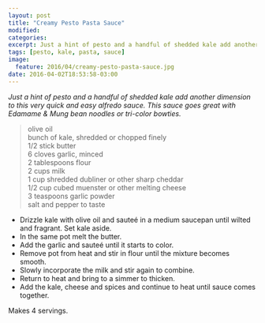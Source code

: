 ```yaml
---
layout: post
title: "Creamy Pesto Pasta Sauce"
modified:
categories: 
excerpt: Just a hint of pesto and a handful of shedded kale add another dimension to this very quick and easy alfredo sauce.
tags: [pesto, kale, pasta, sauce]
image:
  feature: 2016/04/creamy-pesto-pasta-sauce.jpg
date: 2016-04-02T18:53:58-03:00
---
```


*Just a hint of pesto and a handful of shedded kale add another dimension to this very quick and easy alfredo sauce. This sauce goes great with Edamame & Mung bean noodles or tri-color bowties.*

> olive oil     
> bunch of kale, shredded or chopped finely     
> 1/2 stick butter   
> 6 cloves garlic, minced    
> 2 tablespoons flour        
> 2 cups milk     
> 1 cup shredded dubliner or other sharp cheddar     
> 1/2 cup cubed muenster or other melting cheese     
> 3 teaspoons garlic powder     
> salt and pepper to taste     

* Drizzle kale with olive oil and sauteé in a medium saucepan until wilted and fragrant. Set kale aside.
* In the same pot melt the butter. 
* Add the garlic and sauteé until it starts to color. 
* Remove pot from heat and stir in flour until the mixture becomes smooth.
* Slowly incorporate the milk and stir again to combine.
* Return to heat and bring to a simmer to thicken. 
* Add the kale, cheese and spices and continue to heat until sauce comes together. 

Makes 4 servings.
